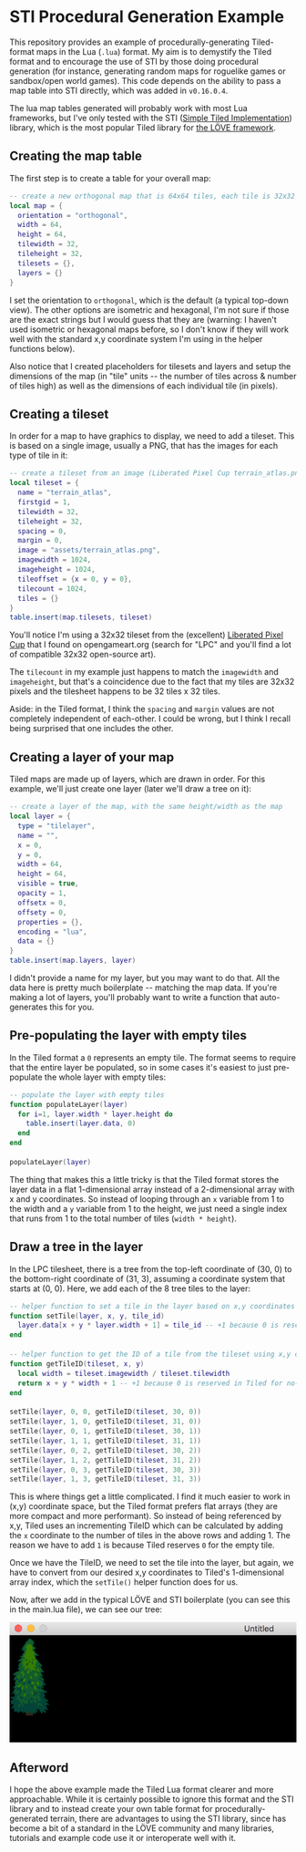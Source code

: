 # STI Procedural Generation Example

This repository provides an example of procedurally-generating Tiled-format maps in the Lua (`.lua`) format. My aim is to demystify the Tiled format and to encourage the use of STI by those doing procedural generation (for instance, generating random maps for roguelike games or sandbox/open world games). This code depends on the ability to pass a map table into STI directly, which was added in `v0.16.0.4`.

The lua map tables generated will probably work with most Lua frameworks, but I've only tested with the STI ([Simple Tiled Implementation](https://github.com/karai17/Simple-Tiled-Implementation)) library, which is the most popular Tiled library for [the LÖVE framework](https://love2d.org/).

## Creating the map table

The first step is to create a table for your overall map:

```lua
-- create a new orthogonal map that is 64x64 tiles, each tile is 32x32 pixels
local map = {
  orientation = "orthogonal",
  width = 64,
  height = 64,
  tilewidth = 32,
  tileheight = 32,
  tilesets = {},
  layers = {}
}
```

I set the orientation to `orthogonal`, which is the default (a typical top-down view). The other options are isometric and hexagonal, I'm not sure if those are the exact strings but I would guess that they are (warning: I haven't used isometric or hexagonal maps before, so I don't know if they will work well with the standard x,y coordinate system I'm using in the helper functions below).

Also notice that I created placeholders for tilesets and layers and setup the dimensions of the map (in "tile" units -- the number of tiles across & number of tiles high) as well as the dimensions of each individual tile (in pixels).

## Creating a tileset

In order for a map to have graphics to display, we need to add a tileset. This is based on a single image, usually a PNG, that has the images for each type of tile in it:

```lua
-- create a tileset from an image (Liberated Pixel Cup terrain_atlas.png from opengameart.org)
local tileset = {
  name = "terrain_atlas",
  firstgid = 1,
  tilewidth = 32,
  tileheight = 32,
  spacing = 0,
  margin = 0,
  image = "assets/terrain_atlas.png",
  imagewidth = 1024,
  imageheight = 1024,
  tileoffset = {x = 0, y = 0},
  tilecount = 1024,
  tiles = {}
}
table.insert(map.tilesets, tileset)
```

You'll notice I'm using a 32x32 tileset from the (excellent) [Liberated Pixel Cup](http://lpc.opengameart.org/) that I found on opengameart.org (search for "LPC" and you'll find a lot of compatible 32x32 open-source art).

The `tilecount` in my example just happens to match the `imagewidth` and `imageheight`, but that's a coincidence due to the fact that my tiles are 32x32 pixels and the tilesheet happens to be 32 tiles x 32 tiles.

Aside: in the Tiled format, I think the `spacing` and `margin` values are not completely independent of each-other. I could be wrong, but I think I recall being surprised that one includes the other.

## Creating a layer of your map

Tiled maps are made up of layers, which are drawn in order. For this example, we'll just create one layer (later we'll draw a tree on it):

```lua
-- create a layer of the map, with the same height/width as the map
local layer = {
  type = "tilelayer",
  name = "",
  x = 0,
  y = 0,
  width = 64,
  height = 64,
  visible = true,
  opacity = 1,
  offsetx = 0,
  offsety = 0,
  properties = {},
  encoding = "lua",
  data = {}
}
table.insert(map.layers, layer)
```

I didn't provide a name for my layer, but you may want to do that. All the data here is pretty much boilerplate -- matching the map data. If you're making a lot of layers, you'll probably want to write a function that auto-generates this for you.

## Pre-populating the layer with empty tiles

In the Tiled format a `0` represents an empty tile. The format seems to require that the entire layer be populated, so in some cases it's easiest to just pre-populate the whole layer with empty tiles:

```lua
-- populate the layer with empty tiles
function populateLayer(layer)
  for i=1, layer.width * layer.height do
    table.insert(layer.data, 0)
  end
end

populateLayer(layer)
```

 The thing that makes this a little tricky is that the Tiled format stores the layer data in a flat 1-dimensional array instead of a 2-dimensional array with x and y coordinates. So instead of looping through an `x` variable from 1 to the width and a `y` variable from 1 to the height, we just need a single index that runs from 1 to the total number of tiles (`width * height`).

## Draw a tree in the layer

 In the LPC tilesheet, there is a tree from the top-left coordinate of (30, 0) to the bottom-right coordinate of (31, 3), assuming a coordinate system that starts at (0, 0). Here, we add each of the 8 tree tiles to the layer:

```lua
-- helper function to set a tile in the layer based on x,y coordinates
function setTile(layer, x, y, tile_id)
  layer.data[x + y * layer.width + 1] = tile_id -- +1 because 0 is reserved in Tiled for no-tile
end

-- helper function to get the ID of a tile from the tileset using x,y coordinates
function getTileID(tileset, x, y)
  local width = tileset.imagewidth / tileset.tilewidth
  return x + y * width + 1 -- +1 because 0 is reserved in Tiled for no-tile
end

setTile(layer, 0, 0, getTileID(tileset, 30, 0))
setTile(layer, 1, 0, getTileID(tileset, 31, 0))
setTile(layer, 0, 1, getTileID(tileset, 30, 1))
setTile(layer, 1, 1, getTileID(tileset, 31, 1))
setTile(layer, 0, 2, getTileID(tileset, 30, 2))
setTile(layer, 1, 2, getTileID(tileset, 31, 2))
setTile(layer, 0, 3, getTileID(tileset, 30, 3))
setTile(layer, 1, 3, getTileID(tileset, 31, 3))
```

This is where things get a little complicated. I find it much easier to work in (x,y) coordinate space, but the Tiled format prefers flat arrays (they are more compact and more performant). So instead of being referenced by x,y, Tiled uses an incrementing TileID which can be calculated by adding the `x` coordinate to the number of tiles in the above rows and adding 1. The reason we have to add `1` is because Tiled reserves `0` for the empty tile.

Once we have the TileID, we need to set the tile into the layer, but again, we have to convert from our desired x,y coordinates to Tiled's 1-dimensional array index, which the `setTile()` helper function does for us.

Now, after we add in the typical LÖVE and STI boilerplate (you can see this in the main.lua file), we can see our tree:

![tree example](example-result.png)

## Afterword

I hope the above example made the Tiled Lua format clearer and more approachable. While it is certainly possible to ignore this format and the STI library and to instead create your own table format for procedurally-generated terrain, there are advantages to using the STI library, since has become a bit of a standard in the LÖVE community and many libraries, tutorials and example code use it or interoperate well with it.
